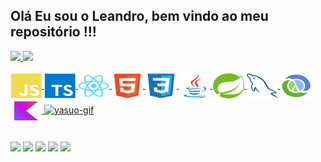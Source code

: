 ## Olá Eu sou o Leandro, bem vindo ao meu repositório !!!

<div>
<a href="https://www.linkedin.com/in/leandro-augusto-cardoso-de-oliveira-6091141b1">
<img heigth ="180" src="https://github-readme-stats.vercel.app/api?username=malllvadao&show_icons=true&theme=chartreuse-dark#gh-chartreuse-dark-only)](https://github.com/anuraghazra/github-readme-stats#gh-chartreuse-dark-only"/>
<img heigth ="180" src="https://github-readme-stats.vercel.app/api/top-langs/?username=malllvadao&layout=compact"/>

</div>
  <div style="display: inline_block"><br>
  <img align="center" alt="Malll-Js" height="40" width="50" src="https://raw.githubusercontent.com/devicons/devicon/master/icons/javascript/javascript-plain.svg">
  <img align="center" alt="Malll-Ts" height="40" width="50" src="https://raw.githubusercontent.com/devicons/devicon/master/icons/typescript/typescript-plain.svg">
  <img align="center" alt="Malll-React" height="40" width="50" src="https://raw.githubusercontent.com/devicons/devicon/master/icons/react/react-original.svg">
  <img align="center" alt="Malll-HTML" height="40" width="50" src="https://raw.githubusercontent.com/devicons/devicon/master/icons/html5/html5-original.svg">
  <img align="center" alt="Malll-CSS" height="40" width="50" src="https://raw.githubusercontent.com/devicons/devicon/master/icons/css3/css3-original.svg">
  <img align="center" alt=Malll-Java" height="40" width="50" src="https://raw.githubusercontent.com/devicons/devicon/master/icons/java/java-original.svg">
  <img align="center" alt=Malll-Spring" height="40" width="50" src="https://raw.githubusercontent.com/devicons/devicon/master/icons/spring/spring-original.svg">
  <img align="center" alt=Malll-Mysql" height="40" width="50" src="https://raw.githubusercontent.com/devicons/devicon/master/icons/mysql/mysql-original.svg">
  <img align="center" alt="Malll-Cloujure" height="40" width="50" src="https://raw.githubusercontent.com/devicons/devicon/master/icons/clojure/clojure-original.svg">
  <img align="center" alt="Malll-Kotlin" height="40" width="50" src="https://raw.githubusercontent.com/devicons/devicon/master/icons/kotlin/kotlin-original.svg">
  <img align="rigth" alt="yasuo-gif" height="100" width="100" src="https://media.tenor.com/gkYZNAaA_LUAAAAi/sfreaking-yasuo.gif">
    
</div>

##


  <div> 
  <a href="https://instagram.com/dev_leandro.java" target="_blank"><img src="https://img.shields.io/badge/-Instagram-%23E4405F?style=for-the-badge&logo=instagram&logoColor=white" target="_blank"></a>
     <a href="https://www.linkedin.com/in/leandro-augusto-cardoso-de-oliveira-6091141b1" target="_blank"><img src="https://img.shields.io/badge/-LinkedIn-%230077B5?style=for-the-badge&logo=linkedin&logoColor=white" target="_blank"></a> 
 	<a href="https://www.twitch.tv/malllvdao" target="_blank"><img src="https://img.shields.io/badge/Twitch-9146FF?style=for-the-badge&logo=twitch&logoColor=white" target="_blank"></a>
 <a href="https://discord.gg/Dg2vYgXg" target="_blank"><img src="https://img.shields.io/badge/Discord-7289DA?style=for-the-badge&logo=discord&logoColor=white" target="_blank"></a> 
  <a href = "mailto:leandroaugusto0210@gmail.com"><img src="https://img.shields.io/badge/-Gmail-%23333?style=for-the-badge&logo=gmail&logoColor=white" target="_blank"></a>
 
  
</div>
<!--
**Malllvadao/Malllvadao** is a ✨ _special_ ✨ repository because its `README.md` (this file) appears on your GitHub profile.

Here are some ideas to get you started:

- 🔭 I’m currently working on ...
- 🌱 I’m currently learning ...
- 👯 I’m looking to collaborate on ...
- 🤔 I’m looking for help with ...
- 💬 Ask me about ...
- 📫 How to reach me: ...
- 😄 Pronouns: ...
- ⚡ Fun fact: ...
-->

